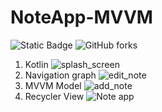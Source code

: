 # NoteApp-MVVM

![Static Badge](https://img.shields.io/badge/NoteApp-Kotlin)
![GitHub forks](https://img.shields.io/github/forks/ShubhamKapil04/NoteApp-MVVM)

1. Kotlin
![splash_screen](https://github.com/ShubhamKapil04/NoteApp-MVVM/assets/76792717/216600eb-8f90-4c51-a964-ac2c14f39138)
2. Navigation graph
![edit_note](https://github.com/ShubhamKapil04/NoteApp-MVVM/assets/76792717/be512057-949e-447e-a3a0-920072d22609)
3. MVVM Model
![add_note](https://github.com/ShubhamKapil04/NoteApp-MVVM/assets/76792717/3833dfc3-4d8b-4358-aff6-b6d0910487d6)
4. Recycler View
![Note app](https://github.com/ShubhamKapil04/NoteApp-MVVM/assets/76792717/cada7538-9630-4652-abaa-d639f7b08136)
   
